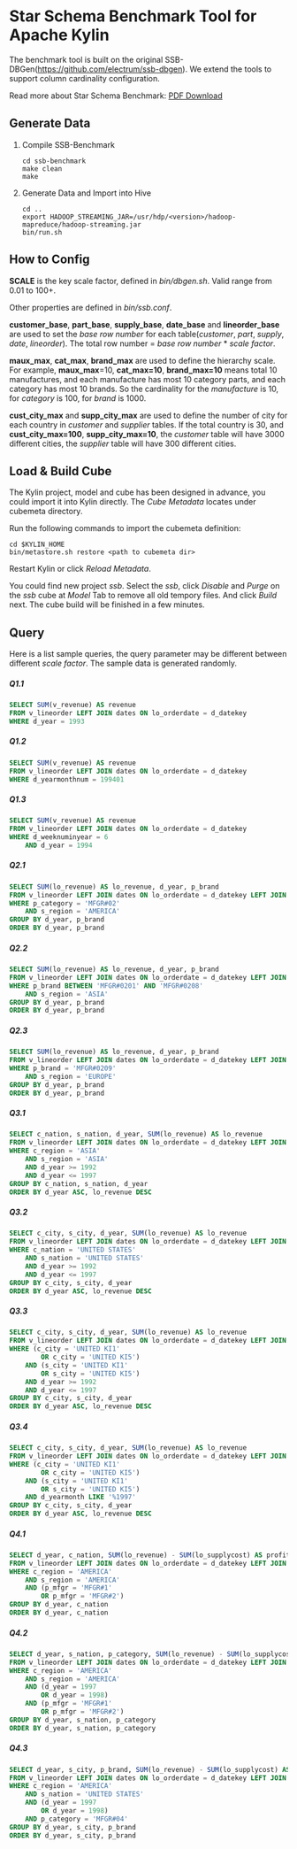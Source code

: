 # Star Schema Benchmark Tool for Apache Kylin

The benchmark tool is built on the original SSB-DBGen(https://github.com/electrum/ssb-dbgen). We extend the tools to support column cardinality configuration. 

Read more about Star Schema Benchmark: [PDF Download](http://www.cs.umb.edu/~poneil/StarSchemaB.pdf)

## Generate Data

1. Compile SSB-Benchmark

   ```shell
   cd ssb-benchmark
   make clean
   make
   ```

2. Generate Data and Import into Hive

   ```shell
   cd ..
   export HADOOP_STREAMING_JAR=/usr/hdp/<version>/hadoop-mapreduce/hadoop-streaming.jar
   bin/run.sh
   ```



## How to Config

**SCALE** is the key scale factor, defined in *bin/dbgen.sh*. Valid range from 0.01 to 100+. 

Other properties are defined in *bin/ssb.conf*.

**customer_base**, **part_base**, **supply_base**, **date_base** and **lineorder_base** are used to set the *base row number* for each table(*customer*, *part*, *supply*, *date*, *lineorder*). The total row number = *base row number* * *scale factor*.

**maux_max**, **cat_max**, **brand_max** are used to define the hierarchy  scale.  For example, **maux_max**=10, **cat_max=10**, **brand_max=10** means total 10 manufactures, and each manufacture has most 10 category parts, and each category has most 10 brands. So the cardinality for the *manufacture* is 10, for *category* is 100, for *brand* is 1000.

**cust_city_max** and **supp_city_max** are used to define the number of city for each country in *customer* and *supplier* tables. If the total country is 30, and **cust_city_max=100**, **supp_city_max=10**, the *customer* table will have 3000 different cities, the *supplier* table will have 300 different cities.

## Load & Build Cube

The Kylin project, model and cube has been designed in advance, you could import it into Kylin directly. The *Cube Metadata* locates under cubemeta directory.

Run the following commands to import the cubemeta definition:

```shell
cd $KYLIN_HOME
bin/metastore.sh restore <path to cubemeta dir>
```

Restart Kylin or click *Reload Metadata*. 

You could find new project *ssb*. Select the *ssb*, click *Disable* and *Purge* on the *ssb* cube at *Model* Tab to remove all old tempory files. And click *Build* next. The cube build will be finished in a few minutes.

## Query

Here is a list sample queries, the query parameter may be different between different *scale factor*. The sample data is generated randomly. 

##### Q1.1

```sql
SELECT SUM(v_revenue) AS revenue
FROM v_lineorder LEFT JOIN dates ON lo_orderdate = d_datekey
WHERE d_year = 1993
```

##### Q1.2

```sql
SELECT SUM(v_revenue) AS revenue
FROM v_lineorder LEFT JOIN dates ON lo_orderdate = d_datekey
WHERE d_yearmonthnum = 199401
```
##### Q1.3

```sql
SELECT SUM(v_revenue) AS revenue
FROM v_lineorder LEFT JOIN dates ON lo_orderdate = d_datekey
WHERE d_weeknuminyear = 6
	AND d_year = 1994
```
##### Q2.1

```sql
SELECT SUM(lo_revenue) AS lo_revenue, d_year, p_brand
FROM v_lineorder LEFT JOIN dates ON lo_orderdate = d_datekey LEFT JOIN part ON lo_partkey = p_partkey LEFT JOIN supplier ON lo_suppkey = s_suppkey
WHERE p_category = 'MFGR#02'
	AND s_region = 'AMERICA'
GROUP BY d_year, p_brand
ORDER BY d_year, p_brand
```
##### Q2.2

```sql
SELECT SUM(lo_revenue) AS lo_revenue, d_year, p_brand
FROM v_lineorder LEFT JOIN dates ON lo_orderdate = d_datekey LEFT JOIN part ON lo_partkey = p_partkey LEFT JOIN supplier ON lo_suppkey = s_suppkey
WHERE p_brand BETWEEN 'MFGR#0201' AND 'MFGR#0208'
	AND s_region = 'ASIA'
GROUP BY d_year, p_brand
ORDER BY d_year, p_brand
```
##### Q2.3

```sql
SELECT SUM(lo_revenue) AS lo_revenue, d_year, p_brand
FROM v_lineorder LEFT JOIN dates ON lo_orderdate = d_datekey LEFT JOIN part ON lo_partkey = p_partkey LEFT JOIN supplier ON lo_suppkey = s_suppkey
WHERE p_brand = 'MFGR#0209'
	AND s_region = 'EUROPE'
GROUP BY d_year, p_brand
ORDER BY d_year, p_brand
```
##### Q3.1

```sql
SELECT c_nation, s_nation, d_year, SUM(lo_revenue) AS lo_revenue
FROM v_lineorder LEFT JOIN dates ON lo_orderdate = d_datekey LEFT JOIN customer ON lo_custkey = c_custkey LEFT JOIN supplier ON lo_suppkey = s_suppkey
WHERE c_region = 'ASIA'
	AND s_region = 'ASIA'
	AND d_year >= 1992
	AND d_year <= 1997
GROUP BY c_nation, s_nation, d_year
ORDER BY d_year ASC, lo_revenue DESC
```
##### Q3.2

```sql
SELECT c_city, s_city, d_year, SUM(lo_revenue) AS lo_revenue
FROM v_lineorder LEFT JOIN dates ON lo_orderdate = d_datekey LEFT JOIN customer ON lo_custkey = c_custkey LEFT JOIN supplier ON lo_suppkey = s_suppkey
WHERE c_nation = 'UNITED STATES'
	AND s_nation = 'UNITED STATES'
	AND d_year >= 1992
	AND d_year <= 1997
GROUP BY c_city, s_city, d_year
ORDER BY d_year ASC, lo_revenue DESC
```
##### Q3.3

```sql
SELECT c_city, s_city, d_year, SUM(lo_revenue) AS lo_revenue
FROM v_lineorder LEFT JOIN dates ON lo_orderdate = d_datekey LEFT JOIN customer ON lo_custkey = c_custkey LEFT JOIN supplier ON lo_suppkey = s_suppkey
WHERE (c_city = 'UNITED KI1'
		OR c_city = 'UNITED KI5')
	AND (s_city = 'UNITED KI1'
		OR s_city = 'UNITED KI5')
	AND d_year >= 1992
	AND d_year <= 1997
GROUP BY c_city, s_city, d_year
ORDER BY d_year ASC, lo_revenue DESC
```
##### Q3.4

```sql
SELECT c_city, s_city, d_year, SUM(lo_revenue) AS lo_revenue
FROM v_lineorder LEFT JOIN dates ON lo_orderdate = d_datekey LEFT JOIN customer ON lo_custkey = c_custkey LEFT JOIN supplier ON lo_suppkey = s_suppkey
WHERE (c_city = 'UNITED KI1'
		OR c_city = 'UNITED KI5')
	AND (s_city = 'UNITED KI1'
		OR s_city = 'UNITED KI5')
	AND d_yearmonth LIKE '%1997'
GROUP BY c_city, s_city, d_year
ORDER BY d_year ASC, lo_revenue DESC
```
##### Q4.1

```sql
SELECT d_year, c_nation, SUM(lo_revenue) - SUM(lo_supplycost) AS profit
FROM v_lineorder LEFT JOIN dates ON lo_orderdate = d_datekey LEFT JOIN customer ON lo_custkey = c_custkey LEFT JOIN supplier ON lo_suppkey = s_suppkey LEFT JOIN part ON lo_partkey = p_partkey
WHERE c_region = 'AMERICA'
	AND s_region = 'AMERICA'
	AND (p_mfgr = 'MFGR#1'
		OR p_mfgr = 'MFGR#2')
GROUP BY d_year, c_nation
ORDER BY d_year, c_nation
```
##### Q4.2

```sql
SELECT d_year, s_nation, p_category, SUM(lo_revenue) - SUM(lo_supplycost) AS profit
FROM v_lineorder LEFT JOIN dates ON lo_orderdate = d_datekey LEFT JOIN customer ON lo_custkey = c_custkey LEFT JOIN supplier ON lo_suppkey = s_suppkey LEFT JOIN part ON lo_partkey = p_partkey
WHERE c_region = 'AMERICA'
	AND s_region = 'AMERICA'
	AND (d_year = 1997
		OR d_year = 1998)
	AND (p_mfgr = 'MFGR#1'
		OR p_mfgr = 'MFGR#2')
GROUP BY d_year, s_nation, p_category
ORDER BY d_year, s_nation, p_category
```
##### Q4.3

```sql
SELECT d_year, s_city, p_brand, SUM(lo_revenue) - SUM(lo_supplycost) AS profit
FROM v_lineorder LEFT JOIN dates ON lo_orderdate = d_datekey LEFT JOIN customer ON lo_custkey = c_custkey LEFT JOIN supplier ON lo_suppkey = s_suppkey LEFT JOIN part ON lo_partkey = p_partkey
WHERE c_region = 'AMERICA'
	AND s_nation = 'UNITED STATES'
	AND (d_year = 1997
		OR d_year = 1998)
	AND p_category = 'MFGR#04'
GROUP BY d_year, s_city, p_brand
ORDER BY d_year, s_city, p_brand
```
